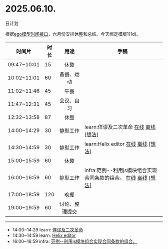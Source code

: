 # 2025.06.10.
日计划

根据[ego模型时间接口](https://gitee.com/hyg/blog/blob/master/timeflow.md)，六月份安排休整和总结。今天绑定模版1(1d)。

| 时间片 | 时长 | 用途 | 手稿 |
| --- | --- | :---: | --- |
| 09:47~10:01 | 15 | 休整 |  |
| 10:02~11:01 | 60 | 备餐、运动 |  |
| 11:02~11:46 | 45 | 午餐 |  |
| 11:47~12:31 | 45 | 会议、自习 |  |
| 12:32~13:58 | 87 | 休整 |  |
| 14:00~14:29 | 30 | 静默工作 | learn:佯谬及二次革命 [在线](http://simp.ly/p/8t3vlk) [离线](../../draft/2025/20250610140000.md) <a href="mailto:huangyg@mars22.com?subject=关于2025.06.10.[learn:佯谬及二次革命]任务&body=日期: 20250610%0D%0A序号: 5%0D%0A手稿:../../draft/2025/20250610140000.md%0D%0A---请勿修改邮件主题及以上内容 从下一行开始写您的想法---%0D%0A">[想法]</a> |
| 14:30~14:59 | 30 | 静默工作 | learn:Helix editor [在线](http://simp.ly/p/5k9gJy) [离线](../../draft/2025/20250610143000.md) <a href="mailto:huangyg@mars22.com?subject=关于2025.06.10.[learn:Helix editor]任务&body=日期: 20250610%0D%0A序号: 6%0D%0A手稿:../../draft/2025/20250610143000.md%0D%0A---请勿修改邮件主题及以上内容 从下一行开始写您的想法---%0D%0A">[想法]</a> |
| 15:00~15:59 | 60 | 休整 |  |
| 16:00~16:59 | 60 | 静默工作 | infra:范例--利用js模块组合实现合同条款的组合。 [在线](http://simp.ly/p/4QDThK) [离线](../../draft/2025/20250610160000.md) <a href="mailto:huangyg@mars22.com?subject=关于2025.06.10.[infra:范例--利用js模块组合实现合同条款的组合。]任务&body=日期: 20250610%0D%0A序号: 8%0D%0A手稿:../../draft/2025/20250610160000.md%0D%0A---请勿修改邮件主题及以上内容 从下一行开始写您的想法---%0D%0A">[想法]</a> |
| 17:00~18:59 | 120 | 晚餐 |  |
| 19:00~19:59 | 60 | 讨论、整理提交 |  |

---

- 14:00~14:29	learn: [佯谬及二次革命](../../draft/2025/20250610.01.md)
- 14:30~14:59	learn: [Helix editor](../../draft/2025/20250610.02.md)
- 16:00~16:59	infra: [范例--利用js模块组合实现合同条款的组合。](../../draft/2025/20250610.03.md)
